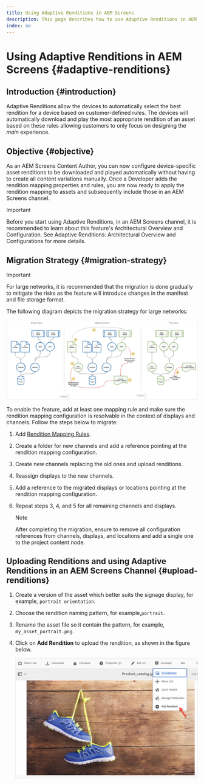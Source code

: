 ```yaml
---
title: Using Adaptive Renditions in AEM Screens
description: This page describes how to use Adaptive Renditions in AEM Screens.
index: no
---
```

# Using Adaptive Renditions in AEM Screens {#adaptive-renditions}

## Introduction {#introduction}

Adaptive Renditions allow the devices to automatically select the best rendition for a device based on customer-defined rules. The devices will automatically download and play the most appropriate rendition of an asset based on these rules allowing customers to only focus on designing the *main* experience.

## Objective {#objective}

As an AEM Screens Content Author, you can now configure device-specific asset renditions to be downloaded and played automatically without having to create all content variations manually.
Once a Developer adds the rendition mapping properties and rules, you are now ready to apply the rendition mapping to assets and subsequently include those in an AEM Screens channel.

>[!IMPORTANT]
>Before you start using Adaptive Renditions, in an AEM Screens channel, it is recommended to learn about this feature's Architectural Overview and Configuration. See Adaptive Renditions: Architectural Overview and Configurations for more details.

## Migration Strategy {#migration-strategy}

>[!IMPORTANT]
>For large networks, it is recommended that the migration is done gradually to mitigate the risks as the feature will introduce changes in the manifest and file storage format. 

The following diagram depicts the migration strategy for large networks:

![image](/help/user-guide/assets/adaptive-renditions/migration-strategy1.png)

To enable the feature, add at least one mapping rule and make sure the rendition mapping configuration is resolvable in the context of displays and channels. Follow the steps below to migrate:

1. Add [Rendition Mapping Rules](/help/user-guide/adaptive-renditions.md).
1. Create a folder for new channels and add a reference pointing at the rendition mapping configuration.
1. Create new channels replacing the old ones and upload renditions.
1. Reassign displays to the new channels.
1. Add a reference to the migrated displays or locations pointing at the rendition mapping configuration.
1. Repeat steps 3, 4, and 5 for all remaining channels and displays.

   >[!NOTE]
   >After completing the migration, ensure to remove all configuration references from channels, displays, and locations and add a single one to the project content node.

## Uploading Renditions and using Adaptive Renditions in an AEM Screens Channel {#upload-renditions}

1. Create a version of the asset which better suits the signage display, for example, `portrait orientation`.

1. Choose the rendition naming pattern, for example,`portrait`.

1. Rename the asset file so it contain the pattern, for example, `my_asset_portrait.png`.

1. Click on **Add Rendition** to upload the rendition, as shown in the figure below.

   ![image](/help/user-guide/assets/adaptive-renditions/add-rendition.png)